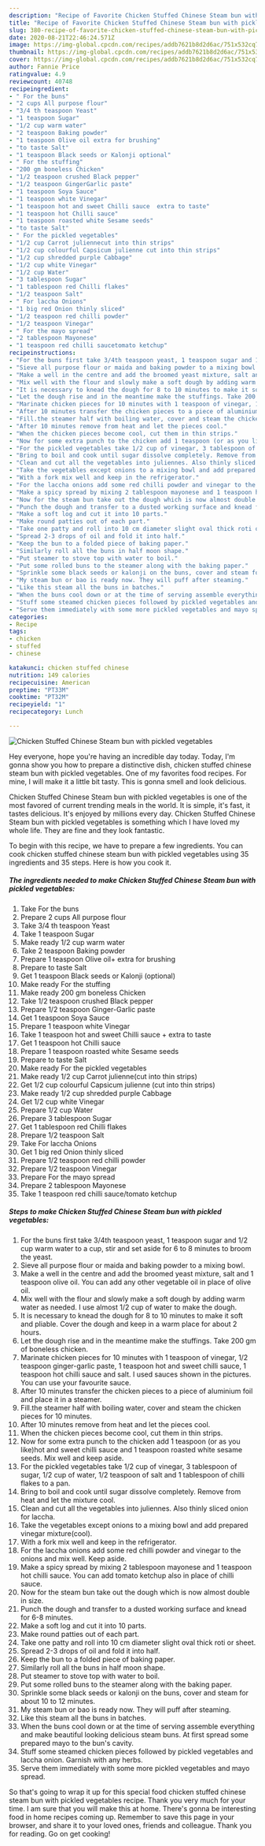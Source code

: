 ```yaml
---
description: "Recipe of Favorite Chicken Stuffed Chinese Steam bun with pickled vegetables"
title: "Recipe of Favorite Chicken Stuffed Chinese Steam bun with pickled vegetables"
slug: 380-recipe-of-favorite-chicken-stuffed-chinese-steam-bun-with-pickled-vegetables
date: 2020-08-21T22:46:24.571Z
image: https://img-global.cpcdn.com/recipes/addb7621b8d2d6ac/751x532cq70/chicken-stuffed-chinese-steam-bun-with-pickled-vegetables-recipe-main-photo.jpg
thumbnail: https://img-global.cpcdn.com/recipes/addb7621b8d2d6ac/751x532cq70/chicken-stuffed-chinese-steam-bun-with-pickled-vegetables-recipe-main-photo.jpg
cover: https://img-global.cpcdn.com/recipes/addb7621b8d2d6ac/751x532cq70/chicken-stuffed-chinese-steam-bun-with-pickled-vegetables-recipe-main-photo.jpg
author: Fannie Price
ratingvalue: 4.9
reviewcount: 40748
recipeingredient:
- " For the buns"
- "2 cups All purpose flour"
- "3/4 th teaspoon Yeast"
- "1 teaspoon Sugar"
- "1/2 cup warm water"
- "2 teaspoon Baking powder"
- "1 teaspoon Olive oil extra for brushing"
- "to taste Salt"
- "1 teaspoon Black seeds or Kalonji optional"
- " For the stuffing"
- "200 gm boneless Chicken"
- "1/2 teaspoon crushed Black pepper"
- "1/2 teaspoon GingerGarlic paste"
- "1 teaspoon Soya Sauce"
- "1 teaspoon white Vinegar"
- "1 teaspoon hot and sweet Chilli sauce  extra to taste"
- "1 teaspoon hot Chilli sauce"
- "1 teaspoon roasted white Sesame seeds"
- "to taste Salt"
- " For the pickled vegetables"
- "1/2 cup Carrot juliennecut into thin strips"
- "1/2 cup colourful Capsicum julienne cut into thin strips"
- "1/2 cup shredded purple Cabbage"
- "1/2 cup white Vinegar"
- "1/2 cup Water"
- "3 tablespoon Sugar"
- "1 tablespoon red Chilli flakes"
- "1/2 teaspoon Salt"
- " For laccha Onions"
- "1 big red Onion thinly sliced"
- "1/2 teaspoon red chilli powder"
- "1/2 teaspoon Vinegar"
- " For the mayo spread"
- "2 tablespoon Mayonese"
- "1 teaspoon red chilli saucetomato ketchup"
recipeinstructions:
- "For the buns first take 3/4th teaspoon yeast, 1 teaspoon sugar and 1/2 cup warm water to a cup, stir and set aside for 6 to 8 minutes to broom the yeast."
- "Sieve all purpose flour or maida and baking powder to a mixing bowl."
- "Make a well in the centre and add the broomed yeast mixture, salt and 1 teaspoon olive oil. You can add any other vegetable oil in place of olive oil."
- "Mix well with the flour and slowly make a soft dough by adding warm water as needed. I use almost 1/2 cup of water to make the dough."
- "It is necessary to knead the dough for 8 to 10 minutes to make it soft and pliable. Cover the dough and keep in a warm place for about 2 hours."
- "Let the dough rise and in the meantime make the stuffings. Take 200 gm of boneless chicken."
- "Marinate chicken pieces for 10 minutes with 1 teaspoon of vinegar, 1/2 teaspoon ginger-garlic paste, 1 teaspoon hot and sweet chilli sauce, 1 teaspoon hot chilli sauce and salt. I used sauces shown in the pictures. You can use your favourite sauce."
- "After 10 minutes transfer the chicken pieces to a piece of aluminium foil and place it in a steamer."
- "Fill.the steamer half with boiling water, cover and steam the chicken pieces for 10 minutes."
- "After 10 minutes remove from heat and let the pieces cool."
- "When the chicken pieces become cool, cut them in thin strips."
- "Now for some extra punch to the chicken add 1 teaspoon (or as you like)hot and sweet chilli sauce and 1 teaspoon roasted white sesame seeds. Mix well and keep aside."
- "For the pickled vegetables take 1/2 cup of vinegar, 3 tablespoon of sugar, 1/2 cup of water, 1/2 teaspoon of salt and 1 tablespoon of chilli flakes to a pan."
- "Bring to boil and cook until sugar dissolve completely. Remove from heat and let the mixture cool."
- "Clean and cut all the vegetables into juliennes. Also thinly sliced onion for laccha."
- "Take the vegetables except onions to a mixing bowl and add prepared vinegar mixture(cool)."
- "With a fork mix well and keep in the refrigerator."
- "For the laccha onions add some red chilli powder and vinegar to the onions and mix well. Keep aside."
- "Make a spicy spread by mixing 2 tablespoon mayonese and 1 teaspoon hot chilli sauce. You can add tomato ketchup also in place of chilli sauce."
- "Now for the steam bun take out the dough which is now almost double in size."
- "Punch the dough and transfer to a dusted working surface and knead for 6-8 minutes."
- "Make a soft log and cut it into 10 parts."
- "Make round patties out of each part."
- "Take one patty and roll into 10 cm diameter slight oval thick roti or sheet."
- "Spread 2-3 drops of oil and fold it into half."
- "Keep the bun to a folded piece of baking paper."
- "Similarly roll all the buns in half moon shape."
- "Put steamer to stove top with water to boil."
- "Put some rolled buns to the steamer along with the baking paper."
- "Sprinkle some black seeds or kalonji on the buns, cover and steam for about 10 to 12 minutes."
- "My steam bun or bao is ready now. They will puff after steaming."
- "Like this steam all the buns in batches."
- "When the buns cool down or at the time of serving assemble everything and make beautiful looking delicious steam buns. At first spread some prepared mayo to the bun&#39;s cavity."
- "Stuff some steamed chicken pieces followed by pickled vegetables and laccha onion. Garnish with any herbs."
- "Serve them immediately with some more pickled vegetables and mayo spread."
categories:
- Recipe
tags:
- chicken
- stuffed
- chinese

katakunci: chicken stuffed chinese 
nutrition: 149 calories
recipecuisine: American
preptime: "PT33M"
cooktime: "PT32M"
recipeyield: "1"
recipecategory: Lunch

---
```



![Chicken Stuffed Chinese Steam bun with pickled vegetables](https://img-global.cpcdn.com/recipes/addb7621b8d2d6ac/751x532cq70/chicken-stuffed-chinese-steam-bun-with-pickled-vegetables-recipe-main-photo.jpg)

Hey everyone, hope you're having an incredible day today. Today, I'm gonna show you how to prepare a distinctive dish, chicken stuffed chinese steam bun with pickled vegetables. One of my favorites food recipes. For mine, I will make it a little bit tasty. This is gonna smell and look delicious.



Chicken Stuffed Chinese Steam bun with pickled vegetables is one of the most favored of current trending meals in the world. It is simple, it's fast, it tastes delicious. It's enjoyed by millions every day. Chicken Stuffed Chinese Steam bun with pickled vegetables is something which I have loved my whole life. They are fine and they look fantastic.


To begin with this recipe, we have to prepare a few ingredients. You can cook chicken stuffed chinese steam bun with pickled vegetables using 35 ingredients and 35 steps. Here is how you cook it.

<!--inarticleads1-->

##### The ingredients needed to make Chicken Stuffed Chinese Steam bun with pickled vegetables:

1. Take  For the buns
1. Prepare 2 cups All purpose flour
1. Take 3/4 th teaspoon Yeast
1. Take 1 teaspoon Sugar
1. Make ready 1/2 cup warm water
1. Take 2 teaspoon Baking powder
1. Prepare 1 teaspoon Olive oil+ extra for brushing
1. Prepare to taste Salt
1. Get 1 teaspoon Black seeds or Kalonji (optional)
1. Make ready  For the stuffing
1. Make ready 200 gm boneless Chicken
1. Take 1/2 teaspoon crushed Black pepper
1. Prepare 1/2 teaspoon Ginger-Garlic paste
1. Get 1 teaspoon Soya Sauce
1. Prepare 1 teaspoon white Vinegar
1. Take 1 teaspoon hot and sweet Chilli sauce + extra to taste
1. Get 1 teaspoon hot Chilli sauce
1. Prepare 1 teaspoon roasted white Sesame seeds
1. Prepare to taste Salt
1. Make ready  For the pickled vegetables
1. Make ready 1/2 cup Carrot julienne(cut into thin strips)
1. Get 1/2 cup colourful Capsicum julienne (cut into thin strips)
1. Make ready 1/2 cup shredded purple Cabbage
1. Get 1/2 cup white Vinegar
1. Prepare 1/2 cup Water
1. Prepare 3 tablespoon Sugar
1. Get 1 tablespoon red Chilli flakes
1. Prepare 1/2 teaspoon Salt
1. Take  For laccha Onions
1. Get 1 big red Onion thinly sliced
1. Prepare 1/2 teaspoon red chilli powder
1. Prepare 1/2 teaspoon Vinegar
1. Prepare  For the mayo spread
1. Prepare 2 tablespoon Mayonese
1. Take 1 teaspoon red chilli sauce/tomato ketchup




<!--inarticleads2-->

##### Steps to make Chicken Stuffed Chinese Steam bun with pickled vegetables:

1. For the buns first take 3/4th teaspoon yeast, 1 teaspoon sugar and 1/2 cup warm water to a cup, stir and set aside for 6 to 8 minutes to broom the yeast.
1. Sieve all purpose flour or maida and baking powder to a mixing bowl.
1. Make a well in the centre and add the broomed yeast mixture, salt and 1 teaspoon olive oil. You can add any other vegetable oil in place of olive oil.
1. Mix well with the flour and slowly make a soft dough by adding warm water as needed. I use almost 1/2 cup of water to make the dough.
1. It is necessary to knead the dough for 8 to 10 minutes to make it soft and pliable. Cover the dough and keep in a warm place for about 2 hours.
1. Let the dough rise and in the meantime make the stuffings. Take 200 gm of boneless chicken.
1. Marinate chicken pieces for 10 minutes with 1 teaspoon of vinegar, 1/2 teaspoon ginger-garlic paste, 1 teaspoon hot and sweet chilli sauce, 1 teaspoon hot chilli sauce and salt. I used sauces shown in the pictures. You can use your favourite sauce.
1. After 10 minutes transfer the chicken pieces to a piece of aluminium foil and place it in a steamer.
1. Fill.the steamer half with boiling water, cover and steam the chicken pieces for 10 minutes.
1. After 10 minutes remove from heat and let the pieces cool.
1. When the chicken pieces become cool, cut them in thin strips.
1. Now for some extra punch to the chicken add 1 teaspoon (or as you like)hot and sweet chilli sauce and 1 teaspoon roasted white sesame seeds. Mix well and keep aside.
1. For the pickled vegetables take 1/2 cup of vinegar, 3 tablespoon of sugar, 1/2 cup of water, 1/2 teaspoon of salt and 1 tablespoon of chilli flakes to a pan.
1. Bring to boil and cook until sugar dissolve completely. Remove from heat and let the mixture cool.
1. Clean and cut all the vegetables into juliennes. Also thinly sliced onion for laccha.
1. Take the vegetables except onions to a mixing bowl and add prepared vinegar mixture(cool).
1. With a fork mix well and keep in the refrigerator.
1. For the laccha onions add some red chilli powder and vinegar to the onions and mix well. Keep aside.
1. Make a spicy spread by mixing 2 tablespoon mayonese and 1 teaspoon hot chilli sauce. You can add tomato ketchup also in place of chilli sauce.
1. Now for the steam bun take out the dough which is now almost double in size.
1. Punch the dough and transfer to a dusted working surface and knead for 6-8 minutes.
1. Make a soft log and cut it into 10 parts.
1. Make round patties out of each part.
1. Take one patty and roll into 10 cm diameter slight oval thick roti or sheet.
1. Spread 2-3 drops of oil and fold it into half.
1. Keep the bun to a folded piece of baking paper.
1. Similarly roll all the buns in half moon shape.
1. Put steamer to stove top with water to boil.
1. Put some rolled buns to the steamer along with the baking paper.
1. Sprinkle some black seeds or kalonji on the buns, cover and steam for about 10 to 12 minutes.
1. My steam bun or bao is ready now. They will puff after steaming.
1. Like this steam all the buns in batches.
1. When the buns cool down or at the time of serving assemble everything and make beautiful looking delicious steam buns. At first spread some prepared mayo to the bun&#39;s cavity.
1. Stuff some steamed chicken pieces followed by pickled vegetables and laccha onion. Garnish with any herbs.
1. Serve them immediately with some more pickled vegetables and mayo spread.




So that's going to wrap it up for this special food chicken stuffed chinese steam bun with pickled vegetables recipe. Thank you very much for your time. I am sure that you will make this at home. There's gonna be interesting food in home recipes coming up. Remember to save this page in your browser, and share it to your loved ones, friends and colleague. Thank you for reading. Go on get cooking!

